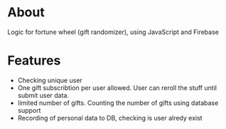 # About

Logic for fortune wheel (gift randomizer), using JavaScript and Firebase

# Features

- Checking unique user
- One gift subscribtion per user allowed. User can reroll the stuff until submit user data.
- limited number of gifts. Counting the number of gifts using database support
- Recording of personal data to DB, checking is user alredy exist
